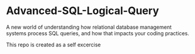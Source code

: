 # Advanced-SQL-Logical-Query
A new world of understanding how relational database management systems process SQL queries, and how that impacts your coding practices.

This repo is created as a self excercise
